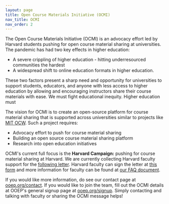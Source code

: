 ```yaml
---
layout: page
title: Open Course Materials Initiative (OCMI)
nav_title: OCMI
nav_order: 2
---
```


The Open Course Materials Initiative (OCMI) is an advocacy effort led by Harvard students pushing for open course material sharing at universities. The pandemic has had two key effects in higher education:
* A severe crippling of higher education - hitting underresourced communities the hardest 
* A widespread shift to online education formats in higher education.

These two factors present a sharp need and opportunity for universities to support students, educators, and anyone with less access to higher education by allowing and encouraging instructors share their course materials with ease. We must fight educational inequity. Higher education must 

The vision for OCMI is to create an open-source platform for course material sharing that is supported across universities similar to projects like [MIT OCW](https://ocw.mit.edu/). Such a project requires:
* Advocacy effort to push for course material sharing
* Building an open source course material sharing platform
* Research into open education initiatives

OCMI's current full focus is the **Harvard Campaign:** pushing for course material sharing at Harvard. We are currently collecting Harvard faculty support for the [following letter](ooep.org/OCMIAtHarvard). Harvard faculty can sign the letter at [this form](ooep.org/OCMIAtHarvardForm) and more information for faculty can be found at [our FAQ document](ooep.org/ocmifaq). 

If you would like more information, do see our contact page at [ooep.org/contact](ooep.org/contact). If you would like to join the team, fill out the OCMI details at OOEP's general signup page at [ooep.org/signup](ooep.org/signup). Simply contacting and talking with faculty or sharing the OCMI message helps!

